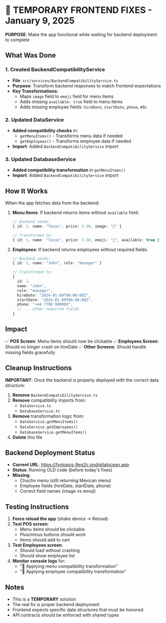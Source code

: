 # 🚨 TEMPORARY FRONTEND FIXES - January 9, 2025

**PURPOSE**: Make the app functional while waiting for backend deployment to complete

## What Was Done

### 1. **Created BackendCompatibilityService**
- **File**: `src/services/BackendCompatibilityService.ts`
- **Purpose**: Transform backend responses to match frontend expectations
- **Key Transformations**:
  - Maps `image` field to `emoji` field for menu items
  - Adds missing `available: true` field to menu items
  - Adds missing employee fields: `hireDate`, `startDate`, `phone`, etc.

### 2. **Updated DataService**
- **Added compatibility checks** in:
  - `getMenuItems()` - Transforms menu data if needed
  - `getEmployees()` - Transforms employee data if needed
- **Import**: Added `BackendCompatibilityService` import

### 3. **Updated DatabaseService**
- **Added compatibility transformation** in `getMenuItems()`
- **Import**: Added `BackendCompatibilityService` import

## How It Works

When the app fetches data from the backend:

1. **Menu Items**: If backend returns items without `available` field:
   ```typescript
   // Backend sends:
   { id: 1, name: "Tacos", price: 3.50, image: "🌮" }
   
   // Transformed to:
   { id: 1, name: "Tacos", price: 3.50, emoji: "🌮", available: true }
   ```

2. **Employees**: If backend returns employees without required fields:
   ```typescript
   // Backend sends:
   { id: 1, name: "John", role: "manager" }
   
   // Transformed to:
   { 
     id: 1, 
     name: "John", 
     role: "manager",
     hireDate: "2024-01-09T00:00:00Z",
     startDate: "2024-01-09T00:00:00Z",
     phone: "+44 7700 900000",
     // ... other required fields
   }
   ```

## Impact

✅ **POS Screen**: Menu items should now be clickable
✅ **Employees Screen**: Should no longer crash on hireDate
✅ **Other Screens**: Should handle missing fields gracefully

## Cleanup Instructions

**IMPORTANT**: Once the backend is properly deployed with the correct data structure:

1. **Remove** `BackendCompatibilityService.ts`
2. **Remove** compatibility imports from:
   - `DataService.ts`
   - `DatabaseService.ts`
3. **Remove** transformation logic from:
   - `DataService.getMenuItems()`
   - `DataService.getEmployees()`
   - `DatabaseService.getMenuItems()`
4. **Delete** this file

## Backend Deployment Status

- **Current URL**: https://fynlopos-9eg2c.ondigitalocean.app
- **Status**: Running OLD code (before today's fixes)
- **Missing**:
  - Chucho menu (still returning Mexican menu)
  - Employee fields (hireDate, startDate, phone)
  - Correct field names (image vs emoji)

## Testing Instructions

1. **Force reload the app** (shake device → Reload)
2. **Test POS screen**: 
   - Menu items should be clickable
   - Plus/minus buttons should work
   - Items should add to cart
3. **Test Employees screen**:
   - Should load without crashing
   - Should show employee list
4. **Monitor console logs** for:
   - "🔄 Applying menu compatibility transformation"
   - "🔄 Applying employee compatibility transformation"

## Notes

- This is a **TEMPORARY** solution
- The real fix is proper backend deployment
- Frontend expects specific data structures that must be honored
- API contracts should be enforced with shared types